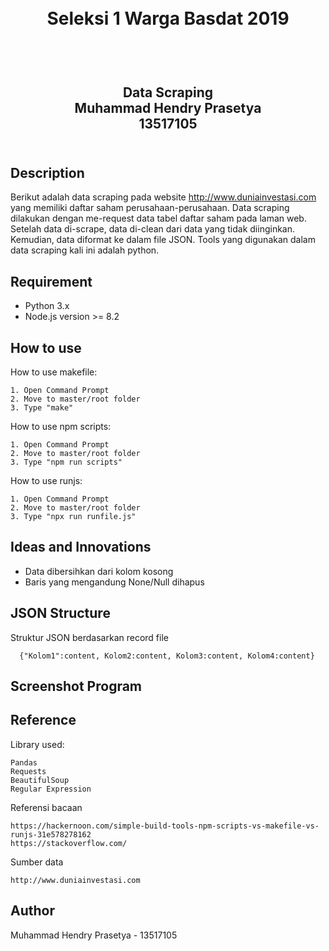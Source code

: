 <h1 align="center">
  <br>
  Seleksi 1 Warga Basdat 2019
  <br>
  <br>
</h1>

<h2 align="center">
  <br>
  Data Scraping
  <br>
  Muhammad Hendry Prasetya
  <br>
  13517105
  <br>
  <br>
</h2>

## Description

Berikut adalah data scraping pada website http://www.duniainvestasi.com yang memiliki daftar saham perusahaan-perusahaan. Data scraping dilakukan dengan me-request data tabel daftar saham pada laman web. Setelah data di-scrape, data di-clean dari data yang tidak diinginkan. Kemudian, data diformat ke dalam file JSON. Tools yang digunakan dalam data scraping kali ini adalah python.

## Requirement

- Python 3.x
- Node.js version >= 8.2

## How to use

How to use makefile:
```
1. Open Command Prompt
2. Move to master/root folder
3. Type "make"
```

How to use npm scripts:
```
1. Open Command Prompt
2. Move to master/root folder
3. Type "npm run scripts"
```

How to use runjs:
```
1. Open Command Prompt
2. Move to master/root folder
3. Type "npx run runfile.js"
```

## Ideas and Innovations

- Data dibersihkan dari kolom kosong
- Baris yang mengandung None/Null dihapus

## JSON Structure

Struktur JSON berdasarkan record file
```
  {"Kolom1":content, Kolom2:content, Kolom3:content, Kolom4:content}
```

## Screenshot Program



## Reference

Library used:
```
Pandas
Requests
BeautifulSoup
Regular Expression
```

Referensi bacaan
```
https://hackernoon.com/simple-build-tools-npm-scripts-vs-makefile-vs-runjs-31e578278162
https://stackoverflow.com/
```

Sumber data
```
http://www.duniainvestasi.com
```

## Author
Muhammad Hendry Prasetya - 13517105
